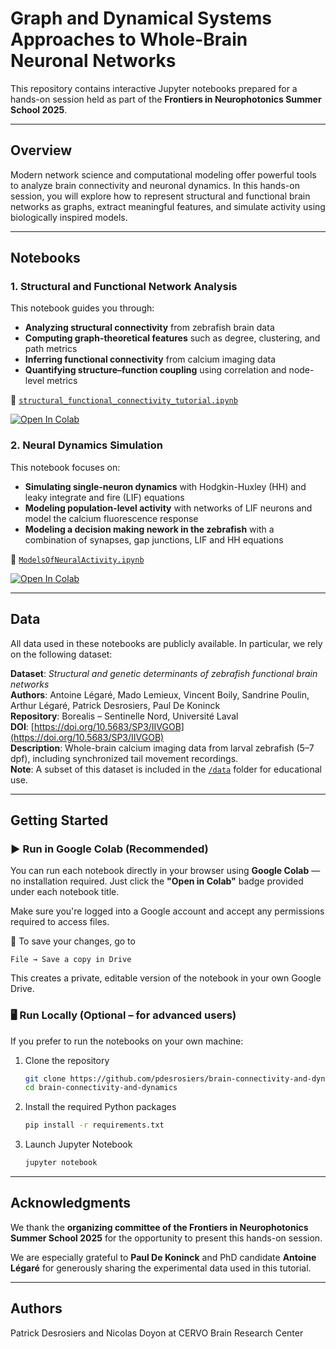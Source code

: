 # Graph and Dynamical Systems Approaches to Whole-Brain Neuronal Networks

This repository contains interactive Jupyter notebooks prepared for a hands-on session held as part of the **Frontiers in Neurophotonics Summer School 2025**.

---
## Overview

Modern network science and computational modeling offer powerful tools to analyze brain connectivity and neuronal dynamics. In this hands-on session, you will explore how to represent structural and functional brain networks as graphs, extract meaningful features, and simulate activity using biologically inspired models.

---
## Notebooks

### 1. Structural and Functional Network Analysis

This notebook guides you through:

- **Analyzing structural connectivity** from zebrafish brain data  
- **Computing graph-theoretical features** such as degree, clustering, and path metrics  
- **Inferring functional connectivity** from calcium imaging data  
- **Quantifying structure–function coupling** using correlation and node-level metrics

📁 [`structural_functional_connectivity_tutorial.ipynb`](https://github.com/pdesrosiers/brain-connectivity-and-dynamics/blob/main/notebooks/structural_functional_connectivity_tutorial.ipynb)
  
<a target="_blank" href="https://colab.research.google.com/github/pdesrosiers/brain-connectivity-and-dynamics/blob/main/notebooks/structural_functional_connectivity_tutorial.ipynb"> <img src="https://colab.research.google.com/assets/colab-badge.svg" alt="Open In Colab"/>
</a>


### 2. Neural Dynamics Simulation

This notebook focuses on:

- **Simulating single-neuron dynamics** with Hodgkin-Huxley (HH) and leaky integrate and fire (LIF) equations  
- **Modeling population-level activity** with networks of LIF neurons and model the calcium fluorescence response
- **Modeling a decision making nework in the zebrafish** with a combination of synapses, gap junctions, LIF and HH equations

📁  [`ModelsOfNeuralActivity.ipynb`](https://github.com/pdesrosiers/brain-connectivity-and-dynamics/blob/main/notebooks/ModelsOfNeuralActivityNeurohotonics.ipynb)
 
<a target="_blank" href="https://colab.research.google.com/github/pdesrosiers/brain-connectivity-and-dynamics/blob/main/notebooks/ModelsOfNeuralActivityNeurohotonics.ipynb">  <img src="https://colab.research.google.com/assets/colab-badge.svg" alt="Open In Colab"/>
</a>


---
## Data


All data used in these notebooks are publicly available. In particular, we rely on the following dataset:

**Dataset**: *Structural and genetic determinants of zebrafish functional brain networks*  
**Authors**: Antoine Légaré, Mado Lemieux, Vincent Boily, Sandrine Poulin, Arthur Légaré, Patrick Desrosiers, Paul De Koninck  
**Repository**: Borealis – Sentinelle Nord, Université Laval  
**DOI**: [https://doi.org/10.5683/SP3/IIVGOB](https://doi.org/10.5683/SP3/IIVGOB)  
**Description**: Whole-brain calcium imaging data from larval zebrafish (5–7 dpf), including synchronized tail movement recordings.  
**Note**: A subset of this dataset is included in the [`/data`](./data/) folder for educational use.


---

## Getting Started

### ▶️ Run in Google Colab (Recommended)

You can run each notebook directly in your browser using **Google Colab** — no installation required. Just click the **"Open in Colab"** badge provided under each notebook title.

Make sure you're logged into a Google account and accept any permissions required to access files.

💾 To save your changes, go to

```File → Save a copy in Drive```

This creates a private, editable version of the notebook in your own Google Drive.

### 🖥️ Run Locally (Optional – for advanced users)

If you prefer to run the notebooks on your own machine:

1. Clone the repository 

	```bash
   git clone https://github.com/pdesrosiers/brain-connectivity-and-dynamics
   cd brain-connectivity-and-dynamics
   ```
	
2.	Install the required Python packages

	```bash
	pip install -r requirements.txt
	```
	
3. Launch Jupyter Notebook

	```bash 
	jupyter notebook
	```

---
## Acknowledgments
We thank the **organizing committee of the Frontiers in Neurophotonics Summer School 2025** for the opportunity to present this hands-on session.

We are especially grateful to **Paul De Koninck** and PhD candidate **Antoine Légaré** for generously sharing the experimental data used in this tutorial.

---

## Authors

Patrick Desrosiers and Nicolas Doyon at CERVO Brain Research Center
